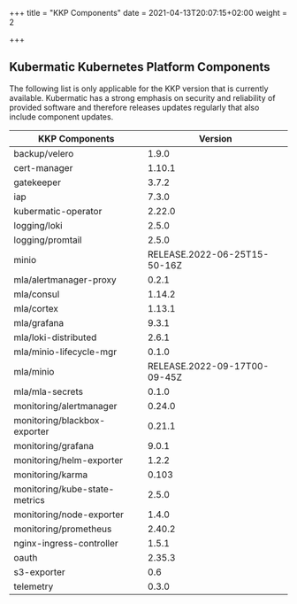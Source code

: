 +++
title = "KKP Components"
date = 2021-04-13T20:07:15+02:00
weight = 2

+++

## Kubermatic Kubernetes Platform Components

The following list is only applicable for the KKP version that is currently available. Kubermatic has a strong emphasis on security and reliability
of provided software and therefore releases updates regularly that also include component updates.

| KKP Components                | Version                      |
| ----------------------------- | ---------------------------- |
| backup/velero | 1.9.0 |
| cert-manager | 1.10.1 |
| gatekeeper | 3.7.2 |
| iap | 7.3.0 |
| kubermatic-operator | 2.22.0|
| logging/loki | 2.5.0 |
| logging/promtail | 2.5.0 |
| minio | RELEASE.2022-06-25T15-50-16Z |
| mla/alertmanager-proxy | 0.2.1 |
| mla/consul | 1.14.2 |
| mla/cortex | 1.13.1 |
| mla/grafana | 9.3.1 |
| mla/loki-distributed | 2.6.1 |
| mla/minio-lifecycle-mgr | 0.1.0 |
| mla/minio | RELEASE.2022-09-17T00-09-45Z |
| mla/mla-secrets | 0.1.0 |
| monitoring/alertmanager | 0.24.0 |
| monitoring/blackbox-exporter | 0.21.1 |
| monitoring/grafana | 9.0.1 |
| monitoring/helm-exporter | 1.2.2 |
| monitoring/karma | 0.103 |
| monitoring/kube-state-metrics | 2.5.0 |
| monitoring/node-exporter | 1.4.0 |
| monitoring/prometheus | 2.40.2 |
| nginx-ingress-controller | 1.5.1 |
| oauth | 2.35.3 |
| s3-exporter | 0.6 |
| telemetry | 0.3.0 |
